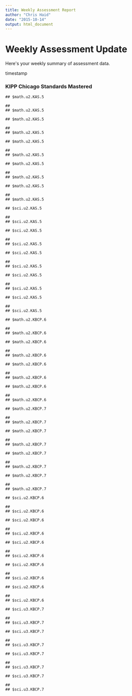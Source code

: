```yaml
---
title: Weekly Assessment Report
author: "Chris Haid"
date: "2015-10-14"
output: html_document
---
```














# Weekly Assessment Update
Here's your weekly summary of assessment data.

<div mc:edit="timestamp">timestamp</div>

### KIPP Chicago Standards Mastered






```
## $math.u2.KAS.5
```

```
## 
## $math.u2.KAS.5
```

```
## $math.u2.KAS.5
```

```
## 
## $math.u2.KAS.5
```

```
## $math.u2.KAS.5
```

```
## 
## $math.u2.KAS.5
```

```
## $math.u2.KAS.5
```

```
## 
## $math.u2.KAS.5
```

```
## $math.u2.KAS.5
```

```
## 
## $math.u2.KAS.5
```

```
## $sci.u2.KAS.5
```

```
## 
## $sci.u2.KAS.5
```

```
## $sci.u2.KAS.5
```

```
## 
## $sci.u2.KAS.5
```

```
## $sci.u2.KAS.5
```

```
## 
## $sci.u2.KAS.5
```

```
## $sci.u2.KAS.5
```

```
## 
## $sci.u2.KAS.5
```

```
## $sci.u2.KAS.5
```

```
## 
## $sci.u2.KAS.5
```

```
## $math.u2.KBCP.6
```

```
## 
## $math.u2.KBCP.6
```

```
## $math.u2.KBCP.6
```

```
## 
## $math.u2.KBCP.6
```

```
## $math.u2.KBCP.6
```

```
## 
## $math.u2.KBCP.6
```

```
## $math.u2.KBCP.6
```

```
## 
## $math.u2.KBCP.6
```

```
## $math.u2.KBCP.7
```

```
## 
## $math.u2.KBCP.7
```

```
## $math.u2.KBCP.7
```

```
## 
## $math.u2.KBCP.7
```

```
## $math.u2.KBCP.7
```

```
## 
## $math.u2.KBCP.7
```

```
## $math.u2.KBCP.7
```

```
## 
## $math.u2.KBCP.7
```

```
## $sci.u2.KBCP.6
```

```
## 
## $sci.u2.KBCP.6
```

```
## $sci.u2.KBCP.6
```

```
## 
## $sci.u2.KBCP.6
```

```
## $sci.u2.KBCP.6
```

```
## 
## $sci.u2.KBCP.6
```

```
## $sci.u2.KBCP.6
```

```
## 
## $sci.u2.KBCP.6
```

```
## $sci.u2.KBCP.6
```

```
## 
## $sci.u2.KBCP.6
```

```
## $sci.u3.KBCP.7
```

```
## 
## $sci.u3.KBCP.7
```

```
## $sci.u3.KBCP.7
```

```
## 
## $sci.u3.KBCP.7
```

```
## $sci.u3.KBCP.7
```

```
## 
## $sci.u3.KBCP.7
```

```
## $sci.u3.KBCP.7
```

```
## 
## $sci.u3.KBCP.7
```







